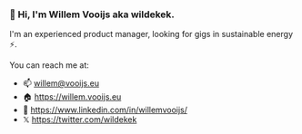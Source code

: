 ### 👋 Hi,  I'm Willem Vooijs aka wildekek.

I'm an experienced product manager, looking for gigs in sustainable energy ⚡️.

You can reach me at:
- 📫 willem@vooijs.eu
- 🏠 https://willem.vooijs.eu
- 💼 https://www.linkedin.com/in/willemvooijs/
- 𝕏 https://twitter.com/wildekek
  
<!--
**wildekek/wildekek** is a ✨ _special_ ✨ repository because its `README.md` (this file) appears on your GitHub profile.

Here are some ideas to get you started:

- 🔭 I’m currently working on ...
- 🌱 I’m currently learning ...
- 👯 I’m looking to collaborate on ...
- 🤔 I’m looking for help with ...
- 💬 Ask me about ...
- 📫 How to reach me: ...
- 😄 Pronouns: ...
- ⚡ Fun fact: ...
-->
